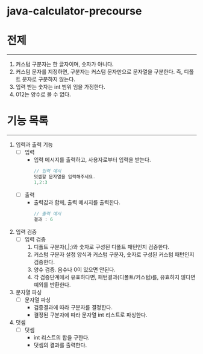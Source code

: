 # java-calculator-precourse

# 전제

---
1. 커스텀 구분자는 한 글자이며, 숫자가 아니다.
2. 커스텀 문자를 지정하면, 구분자는 커스텀 문자만으로 문자열을 구분한다. 즉, 디폴트 문자로 구분하지 않는다.
3. 입력 받는 숫자는 int 범위 임을 가정한다.
4. 012는 양수로 볼 수 없다.

# 기능 목록

---

1. 입력과 출력 기능
    - [ ] 입력 
      - 입력 메시지를 출력하고, 사용자로부터 입력을 받는다.
          ```java
          // 입력 예시
          덧셈할 문자열을 입력해주세요.
          1,2:3

    - [ ] 출력 
      - 출력값과 함께, 출력 메시지를 출력한다.
          ```java
          // 출력 예시
          결과 : 6

2. 입력 검증
   - [ ] 입력 검증
     1. 디폴트 구분자(,|;)와 숫자로 구성된 디폴트 패턴인지 검증한다.
     2. 커스텀 구분자 설정 양식과 커스텀 구분자, 숫자로 구성된 커스텀 패턴인지 검증한다.
     3. 양수 검증. 음수나 0이 있으면 안된다.
     4. 각 검증단계에서 유효하다면, 패턴결과(디폴트/커스텀)를, 유효하지 않다면 예외를 반환한다.

3. 문자열 파싱
   - [ ] 문자열 파싱
     - 검증결과에 따라 구분자를 결정한다.
     - 결정된 구분자에 따라 문자열 int 리스트로 파싱한다.

4. 덧셈
    - [ ] 덧셈
      - int 리스트의 합을 구한다.
      - 덧셈의 결과를 출력한다.